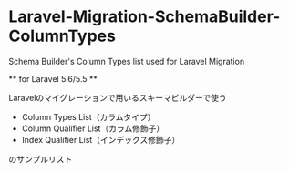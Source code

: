 # Laravel-Migration-SchemaBuilder-ColumnTypes
Schema Builder's Column Types list used for Laravel Migration

** for Laravel 5.6/5.5 **

Laravelのマイグレーションで用いるスキーマビルダーで使う
- Column Types List（カラムタイプ）
- Column Qualifier List（カラム修飾子）
- Index Qualifier List（インデックス修飾子）

のサンプルリスト
